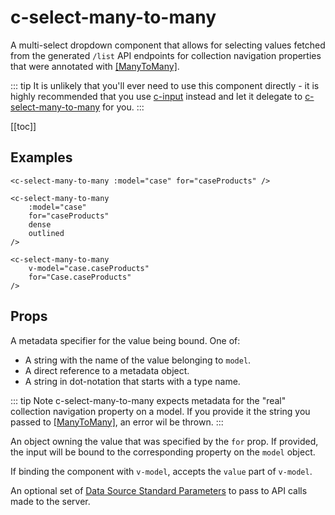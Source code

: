 # c-select-many-to-many

<!-- MARKER:summary -->
    
A multi-select dropdown component that allows for selecting values fetched from the generated ``/list`` API endpoints for collection navigation properties that were annotated with [[ManyToMany]](/modeling/model-components/attributes/many-to-many.md).

<!-- MARKER:summary-end -->

::: tip
It is unlikely that you'll ever need to use this component directly - it is highly recommended that you use [c-input](/stacks/vue/coalesce-vue-vuetify/components/c-input.md) instead and let it delegate to [c-select-many-to-many](/stacks/vue/coalesce-vue-vuetify/components/c-select-many-to-many.md) for you.
:::

[[toc]]

## Examples

``` vue-html
<c-select-many-to-many :model="case" for="caseProducts" />
```

``` vue-html
<c-select-many-to-many 
    :model="case" 
    for="caseProducts" 
    dense
    outlined
/>
```

``` vue-html
<c-select-many-to-many 
    v-model="case.caseProducts" 
    for="Case.caseProducts" 
/>
```

## Props

<Prop def="for: string | Property | Value" lang="ts" />

A metadata specifier for the value being bound. One of:
    
- A string with the name of the value belonging to `model`.
- A direct reference to a metadata object.
- A string in dot-notation that starts with a type name.

::: tip Note
c-select-many-to-many expects metadata for the "real" collection navigation property on a model. If you provide it the string you passed to [[ManyToMany]](/modeling/model-components/attributes/many-to-many.md), an error wil be thrown.
:::

<Prop def="model?: Model" lang="ts" />

An object owning the value that was specified by the `for` prop. If provided, the input will be bound to the corresponding property on the `model` object.

<Prop def="value: any" lang="ts" />

If binding the component with ``v-model``, accepts the ``value`` part of ``v-model``.
    
<Prop def="params?: ListParameters" lang="ts" />

An optional set of [Data Source Standard Parameters](/modeling/model-components/data-sources.md#standard-parameters) to pass to API calls made to the server.
    




